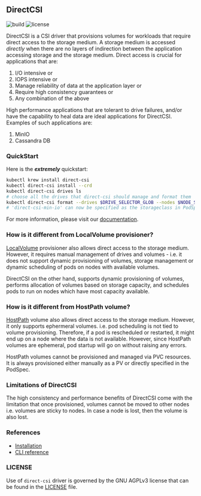 DirectCSI
----------

![build](https://github.com/minio/direct-csi/workflows/Go/badge.svg) ![license](https://img.shields.io/badge/license-AGPL%20V3-blue)

DirectCSI is a CSI driver that provisions volumes for workloads that require direct access to the storage medium. A storage medium is accessed _directly_ when there are no layers of indirection between the application accessing storage and the storage medium. Direct access is crucial for applications that are:

 1. I/O intensive or
 2. IOPS intensive or
 3. Manage reliability of data at the application layer or
 4. Require high consistency guarantees or
 4. Any combination of the above

High performance applications that are tolerant to drive failures, and/or have the capability to heal data are ideal applications for DirectCSI. Examples of such applications are:

 1. MinIO
 2. Cassandra DB

### QuickStart

Here is the ***extremely*** quickstart:

```sh
kubectl krew install direct-csi
kubectl direct-csi install --crd
kubectl direct-csi drives ls
# choose all the drives that direct-csi should manage and format them
kubectl direct-csi format --drives $DRIVE_SELECTOR_GLOB --nodes $NODE_SELECTOR_GLOB
# 'direct-csi-min-io' can now be specified as the storageclass in PodSpec.VolumeClaimTemplates
```

For more information, please visit our [documentation](./docs/index.md).

### How is it different from LocalVolume provisioner?

[LocalVolume](https://kubernetes.io/blog/2019/04/04/kubernetes-1.14-local-persistent-volumes-ga/) provisioner also allows direct access to the storage medium. However, it requires manual management of drives and volumes - i.e. it does not support dynamic provisioning of volumes, storage management or dynamic scheduling of pods on nodes with available volumes. 

DirectCSI on the other hand, supports dynamic provisioning of volumes, performs allocation of volumes based on storage capacity, and schedules pods to run on nodes which have most capacity available. 

### How is it different from HostPath volume?

[HostPath](https://kubernetes.io/docs/concepts/storage/volumes/#hostpath) volume also allows direct access to the storage medium. However, it only supports ephermeral volumes. i.e. pod scheduling is not tied to volume provisioning. Therefore, if a pod is rescheduled or restarted, it might end up on a node where the data is not available. However, since HostPath volumes are ephemeral, pod startup will go on without raising any errors.

HostPath volumes cannot be provisioned and managed via PVC resources. It is always provisioned either manually as a PV or directly specified in the PodSpec. 


### Limitations of DirectCSI

The high consistency and performance benefits of DirectCSI come with the limitation that once provisioned, volumes cannot be moved to other nodes i.e. volumes are sticky to nodes. In case a node is lost, then the volume is also lost. 


### References

 - [Installation](./docs/installation.md)
 - [CLI reference](./docs/cli.md)
<!-- - [Usage Guide](./docs/usage-guide.md) -->
<!-- - [Troubleshooting](./docs/troubleshooting.md) -->

### LICENSE

Use of `direct-csi` driver is governed by the GNU AGPLv3 license that can be found in the [LICENSE](./LICENSE) file.
